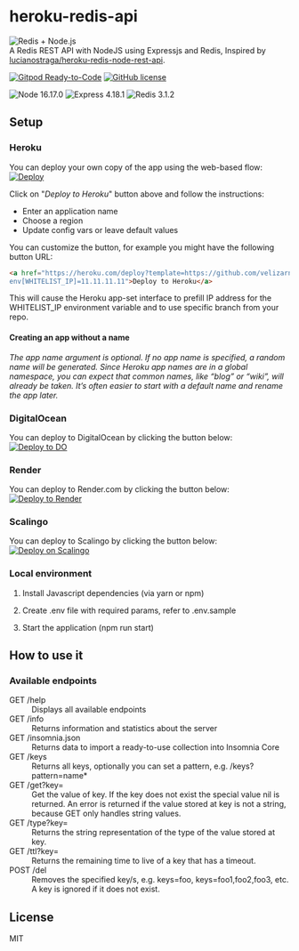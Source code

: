 # heroku-redis-api

<img src="public/redis.png" alt="Redis + Node.js" /><br />
A Redis REST API with NodeJS using Expressjs and Redis, Inspired by [lucianostraga/heroku-redis-node-rest-api](https://github.com/lucianostraga/heroku-redis-node-rest-api).

[![Gitpod Ready-to-Code](https://img.shields.io/badge/Gitpod-Ready--to--Code-blue?logo=gitpod)](https://gitpod.io/#https://github.com/velizarn/heroku-redis-api)
[![GitHub license](https://img.shields.io/badge/license-MIT-blue.svg)](https://github.com/velizarn/heroku-redis-api/blob/main/LICENSE)

![Node 16.17.0](https://img.shields.io/badge/node-16.17.0-blueviolet.svg)
![Express 4.18.1](https://img.shields.io/badge/express-4.18.1-yellowgreen.svg)
![Redis 3.1.2](https://img.shields.io/badge/redis-3.1.2-yellowgreen.svg)

## Setup

### Heroku

You can deploy your own copy of the app using the web-based flow:<br />
[![Deploy](https://www.herokucdn.com/deploy/button.svg)](https://heroku.com/deploy?template=https://github.com/velizarn/heroku-redis-api/tree/main)

Click on "*Deploy to Heroku*" button above and follow the instructions:
* Enter an application name
* Choose a region
* Update config vars or leave default values

You can customize the button, for example you might have the following button URL:
```html
<a href="https://heroku.com/deploy?template=https://github.com/velizarn/heroku-redis-api/tree/main&
env[WHITELIST_IP]=11.11.11.11">Deploy to Heroku</a>
```
This will cause the Heroku app-set interface to prefill IP address for the WHITELIST_IP environment variable and to use specific branch from your repo.

#### Creating an app without a name

*The app name argument is optional. If no app name is specified, a random name will be generated.
Since Heroku app names are in a global namespace, you can expect that common names, like “blog” or “wiki”, will already be taken. It’s often easier to start with a default name and rename the app later.*

### DigitalOcean

You can deploy to DigitalOcean by clicking the button below:<br />
[![Deploy to DO](https://www.deploytodo.com/do-btn-blue.svg)](https://cloud.digitalocean.com/apps/new?repo=https://github.com/velizarn/heroku-redis-api/tree/main)

### Render

You can deploy to Render.com by clicking the button below:<br />
[![Deploy to Render](https://render.com/images/deploy-to-render-button.svg)](https://render.com/deploy)
### Scalingo

You can deploy to Scalingo by clicking the button below:<br />
[![Deploy on Scalingo](https://cdn.scalingo.com/deploy/button.svg)](https://my.scalingo.com/deploy?source=https://github.com/velizarn/heroku-redis-api#main)

### Local environment

1) Install Javascript dependencies (via yarn or npm)

2) Create .env file with required params, refer to .env.sample

3) Start the application (npm run start)

## How to use it

### Available endpoints

<dl>
  <dt>GET /help</dt>
    <dd>Displays all available endpoints</dd>
  <dt>GET /info</dt>
    <dd>Returns information and statistics about the server</dd>
  <dt>GET /insomnia.json</dt>
    <dd>Returns data to import a ready-to-use collection into Insomnia Core</dd>
  <dt>GET /keys</dt>
    <dd>Returns all keys, optionally you can set a pattern, e.g. /keys?pattern=name*</dd>
  <dt>GET /get?key=</dt>
    <dd>Get the value of key. If the key does not exist the special value nil is returned. An error is returned if the value stored at key is not a string, because GET only handles string values.</dd>
  <dt>GET /type?key=</dt>
    <dd>Returns the string representation of the type of the value stored at key.</dd>
  <dt>GET /ttl?key=</dt>
    <dd>Returns the remaining time to live of a key that has a timeout.</dd>
  <dt>POST /del</dt>
    <dd>Removes the specified key/s, e.g. keys=foo, keys=foo1,foo2,foo3, etc. A key is ignored if it does not exist.</dd>
</dl>

## License

MIT
